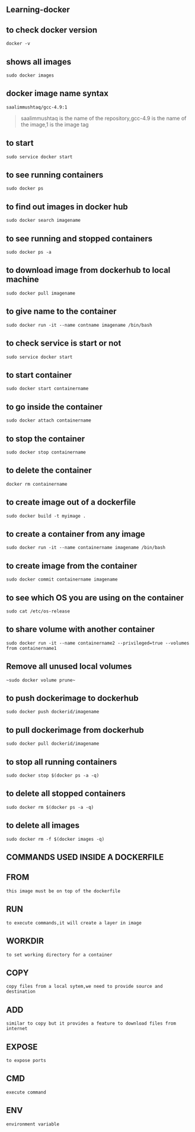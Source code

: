 ## Learning-docker

## to check docker version
`docker -v`

## shows all images
`sudo docker images`

## docker image name syntax
`saalimmushtaq/gcc-4.9:1`
> saalimmushtaq is the name of the repository,gcc-4.9 is the name of the image,1 is the image tag  


## to start
`sudo service docker start`

## to see running containers
`sudo docker ps`

## to find out images in docker hub
`sudo docker search imagename`

## to see running and stopped containers
`sudo docker ps -a`

## to download image from dockerhub to local machine
`sudo docker pull imagename`

## to give name to the container
`sudo docker run -it --name contname imagename /bin/bash`

## to check service is start or not
`sudo service docker start`

## to start container
`sudo docker start containername`

## to go inside the container
`sudo docker attach containername` 

## to stop the container
`sudo docker stop containername`

## to delete the container
`docker rm containername`

## to create image out of a dockerfile
`sudo docker build -t myimage .`

## to create a container from any image
`sudo docker run -it --name containername imagename /bin/bash`

## to create image from the container
`sudo docker commit containername imagename`


## to see which OS you are using on the container
`sudo cat /etc/os-release`

## to share volume with another container
`sudo docker run -it --name containername2 --privileged=true --volumes from containername1`

## Remove all unused local volumes
`~sudo docker volume prune~`

## to push dockerimage to dockerhub
`sudo docker push dockerid/imagename`

## to pull dockerimage from dockerhub
`sudo docker pull dockerid/imagename`

## to stop all running containers
`sudo docker stop $(docker ps -a -q)`

## to delete all stopped containers 
`sudo docker rm $(docker ps -a -q)`

## to delete all images
`sudo docker rm -f $(docker images -q)`




## COMMANDS USED INSIDE A DOCKERFILE


## FROM
`this image must be on top of the dockerfile`

## RUN
`to execute commands,it will create a layer in image`

## WORKDIR 
`to set working directory for a container`

## COPY 
`copy files from a local sytem,we need to provide source and destination`

## ADD
`similar to copy but it provides a feature to download files from internet`

## EXPOSE
`to expose ports`

## CMD 
`execute command`


## ENV
`environment variable`






